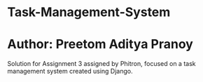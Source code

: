 # Task-Management-System
# Author: Preetom Aditya Pranoy
<p>Solution for Assignment 3 assigned by Phitron, focused on a task management system created using Django.</p>
